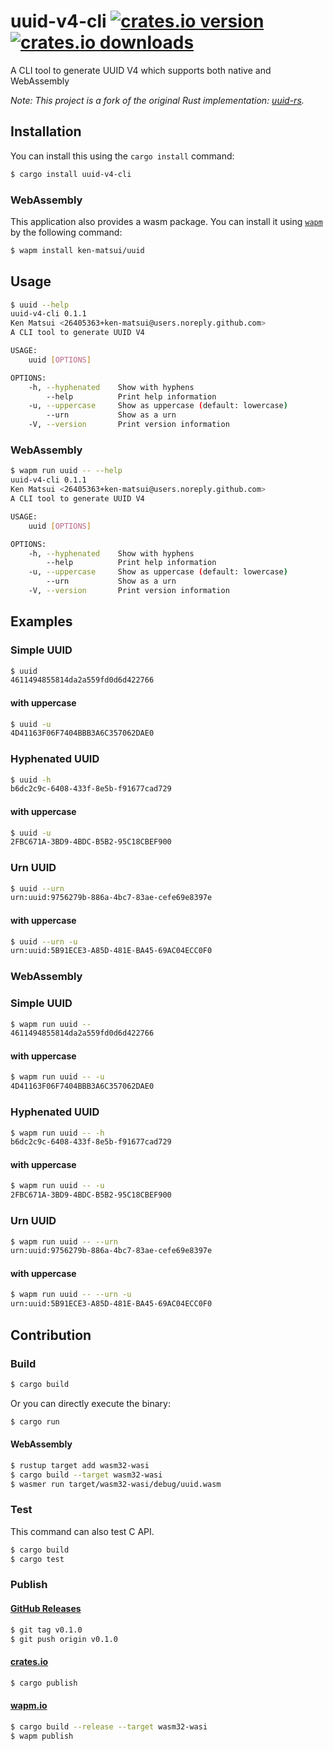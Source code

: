 # uuid-v4-cli [![crates.io version](https://img.shields.io/crates/v/uuid-v4-cli.svg)](https://crates.io/crates/uuid-v4-cli) [![crates.io downloads](https://img.shields.io/crates/d/uuid-v4-cli.svg)](https://crates.io/crates/uuid-v4-cli)

A CLI tool to generate UUID V4 which supports both native and WebAssembly

*Note: This project is a fork of the original Rust implementation: [uuid-rs](https://github.com/uuid-rs/uuid).*

## Installation

You can install this using the `cargo install` command:

```bash
$ cargo install uuid-v4-cli
```

### WebAssembly

This application also provides a wasm package.
You can install it using [`wapm`](https://wapm.io/help/install) by the following command:

```bash
$ wapm install ken-matsui/uuid
```

## Usage

```bash
$ uuid --help
uuid-v4-cli 0.1.1
Ken Matsui <26405363+ken-matsui@users.noreply.github.com>
A CLI tool to generate UUID V4

USAGE:
    uuid [OPTIONS]

OPTIONS:
    -h, --hyphenated    Show with hyphens
        --help          Print help information
    -u, --uppercase     Show as uppercase (default: lowercase)
        --urn           Show as a urn
    -V, --version       Print version information
```

### WebAssembly

```bash
$ wapm run uuid -- --help
uuid-v4-cli 0.1.1
Ken Matsui <26405363+ken-matsui@users.noreply.github.com>
A CLI tool to generate UUID V4

USAGE:
    uuid [OPTIONS]

OPTIONS:
    -h, --hyphenated    Show with hyphens
        --help          Print help information
    -u, --uppercase     Show as uppercase (default: lowercase)
        --urn           Show as a urn
    -V, --version       Print version information
```

## Examples

### Simple UUID

```bash
$ uuid
4611494855814da2a559fd0d6d422766
```

#### with uppercase

```bash
$ uuid -u
4D41163F06F7404BBB3A6C357062DAE0
```

### Hyphenated UUID

```bash
$ uuid -h
b6dc2c9c-6408-433f-8e5b-f91677cad729
```

#### with uppercase

```bash
$ uuid -u
2FBC671A-3BD9-4BDC-B5B2-95C18CBEF900
```

### Urn UUID

```bash
$ uuid --urn
urn:uuid:9756279b-886a-4bc7-83ae-cefe69e8397e
```

#### with uppercase

```bash
$ uuid --urn -u
urn:uuid:5B91ECE3-A85D-481E-BA45-69AC04ECC0F0
```

### WebAssembly

### Simple UUID

```bash
$ wapm run uuid --
4611494855814da2a559fd0d6d422766
```

#### with uppercase

```bash
$ wapm run uuid -- -u
4D41163F06F7404BBB3A6C357062DAE0
```

### Hyphenated UUID

```bash
$ wapm run uuid -- -h
b6dc2c9c-6408-433f-8e5b-f91677cad729
```

#### with uppercase

```bash
$ wapm run uuid -- -u
2FBC671A-3BD9-4BDC-B5B2-95C18CBEF900
```

### Urn UUID

```bash
$ wapm run uuid -- --urn
urn:uuid:9756279b-886a-4bc7-83ae-cefe69e8397e
```

#### with uppercase

```bash
$ wapm run uuid -- --urn -u
urn:uuid:5B91ECE3-A85D-481E-BA45-69AC04ECC0F0
```

## Contribution

### Build

```bash
$ cargo build
```

Or you can directly execute the binary:

```bash
$ cargo run
```

#### WebAssembly

```bash
$ rustup target add wasm32-wasi
$ cargo build --target wasm32-wasi
$ wasmer run target/wasm32-wasi/debug/uuid.wasm
```

### Test

This command can also test C API.

```bash
$ cargo build
$ cargo test
```

### Publish

#### [GitHub Releases](https://github.com/ken-matsui/uuid-v4-cli/tags)

```bash
$ git tag v0.1.0
$ git push origin v0.1.0
```

#### [crates.io](https://crates.io/)

```bash
$ cargo publish
```

#### [wapm.io](https://wapm.io/)

```bash
$ cargo build --release --target wasm32-wasi
$ wapm publish
```
